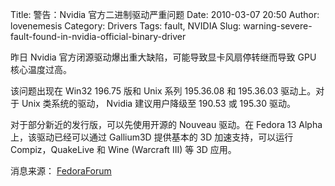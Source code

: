 Title: 警告：Nvidia 官方二进制驱动严重问题
Date: 2010-03-07 20:50
Author: lovenemesis
Category: Drivers
Tags: fault, NVIDIA
Slug: warning-severe-fault-found-in-nvidia-official-binary-driver

昨日 Nvidia 官方闭源驱动爆出重大缺陷，可能导致显卡风扇停转继而导致 GPU
核心温度过高。

该问题出现在 Win32 196.75 版和 Unix 系列 195.36.08 和 195.36.03
驱动上。对于 Unix 类系统的驱动， Nvidia 建议用户降级至 190.53 或 195.30
驱动。

对于部分新近的发行版，可以先使用开源的 Nouveau 驱动。在 Fedora 13 Alpha
上，该驱动已经可以通过 Gallium3D 提供基本的 3D 加速支持，可以运行
Compiz，QuakeLive 和 Wine (Warcraft III) 等 3D 应用。

消息来源：
[FedoraForum](http://forums.fedoraforum.org/showthread.php?t=241786)
